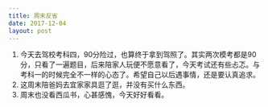 ```yaml
---
title: 周末反省
date: 2017-12-04
layout: post
---
```


1. 今天去驾校考科四，90分险过，也算终于拿到驾照了。其实两次模考都是90分，只看了一遍题目，后来陪家人玩便不愿意看了，今天考试还有些忐忑。与考科一的时候完全不一样的心态了。希望自己以后遇事情，还是要认真追求。
2. 这周末陪爸妈去宜家家具逛了逛，并没有买什么东西。
3. 周末也没看西瓜书，心甚感愧，今天好好看看。